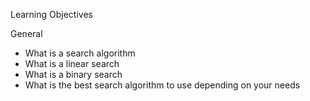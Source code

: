 Learning Objectives

General
- What is a search algorithm
- What is a linear search
- What is a binary search
- What is the best search algorithm to use depending on your needs
